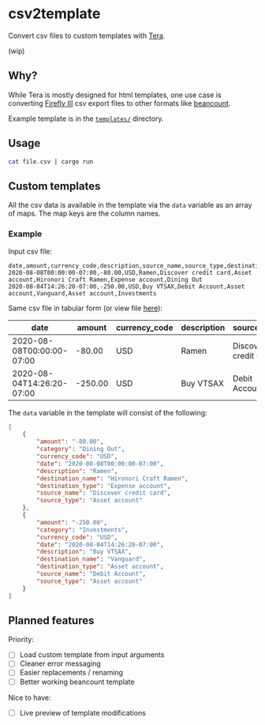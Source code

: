 # csv2template

Convert csv files to custom templates with [Tera](https://github.com/Keats/tera).

(wip)

## Why?

While Tera is mostly designed for html templates, one use case is converting
[Firefly III](https://github.com/firefly-iii/firefly-iii) csv export files to
other formats like [beancount](https://github.com/beancount/beancount).

Example template is in the [`templates/`](./templates) directory.

## Usage

```bash
cat file.csv | cargo run
```

## Custom templates

All the csv data is available in the template via the `data` variable as an
array of maps.  The map keys are the column names.

### Example

Input csv file:

```csv
date,amount,currency_code,description,source_name,source_type,destination_name,destination_type,category
2020-08-08T00:00:00-07:00,-80.00,USD,Ramen,Discover credit card,Asset account,Hironori Craft Ramen,Expense account,Dining Out
2020-08-04T14:26:20-07:00,-250.00,USD,Buy VTSAX,Debit Account,Asset account,Vanguard,Asset account,Investments
```

Same csv file in tabular form (or view file [here](./example.csv)):

| date                      | amount  | currency_code | description | source_name          | source_type   | destination_name     | destination_type | category    |
| ------------------------- | ------- | ------------- | ----------- | -------------------- | ------------- | -------------------- | ---------------- | ----------- |
| 2020-08-08T00:00:00-07:00 | -80.00  | USD           | Ramen       | Discover credit card | Asset account | Hironori Craft Ramen | Expense account  | Dining Out  |
| 2020-08-04T14:26:20-07:00 | -250.00 | USD           | Buy VTSAX   | Debit Account        | Asset account | Vanguard             | Asset account    | Investments |

The `data` variable in the template will consist of the following:

```json
[
    {
        "amount": "-80.00",
        "category": "Dining Out",
        "currency_code": "USD",
        "date": "2020-08-08T00:00:00-07:00",
        "description": "Ramen",
        "destination_name": "Hironori Craft Ramen",
        "destination_type": "Expense account",
        "source_name": "Discover credit card",
        "source_type": "Asset account"
    },
    {
        "amount": "-250.00",
        "category": "Investments",
        "currency_code": "USD",
        "date": "2020-08-04T14:26:20-07:00",
        "description": "Buy VTSAX",
        "destination_name": "Vanguard",
        "destination_type": "Asset account",
        "source_name": "Debit Account",
        "source_type": "Asset account"
    }
]
```

## Planned features

Priority:

- [ ] Load custom template from input arguments
- [ ] Cleaner error messaging
- [ ] Easier replacements / renaming
- [ ] Better working beancount template

Nice to have:

- [ ] Live preview of template modifications
